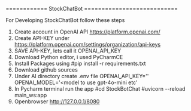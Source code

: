 ============ StockChatBot  ===========================


For Developing StockChatBot follow these steps

1) Create account in OpenAI API https://platform.openai.com/
2) Create API-KEY under https://platform.openai.com/settings/organization/api-keys
3) SAVE API-KEY, lets call it OPENAI_API_KEY
4) Download Python editor, i used PyCharmCE
5) Install Packages using 
#pip install -r requirements.txt
6) Download github sources
7) Under AI directory create .env file
					OPENAI_API_KEY='<Your openAI Key>'
			  OPENAI_MODEL='<model to use gpt-4o-mini etc'
8) In Pycharm terminal run the app
   #cd StockBotChat 
   #uvicorn --reload main_ws:app 
9) Openbrowser http://127.0.0.1/8080



 
